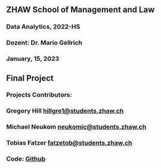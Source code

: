 ## ZHAW School of Management and Law

### Data Analytics, 2022-HS
### Dozent: Dr. Mario Gellrich
### January, 15, 2023

## Final Project

### Projects Contributors:

### Gregory Hill        hillgre1@students.zhaw.ch

### Michael Neukom      neukomic@students.zhaw.ch

### Tobias Fatzer       fatzetob@students.zhaw.ch

### Code:	[Github](https://github.com/TobiasFatzer/STAT_Abgabe)

[//]: # (### Documentation: //TODO	[Webseite]&#40;https://tobiasfatzer.github.io/STAT_Abgabe/&#41;)
